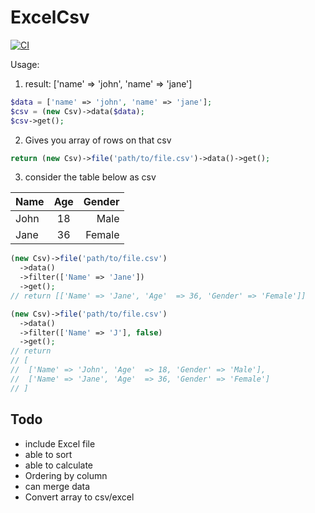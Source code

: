 # ExcelCsv
[![CI](https://github.com/napoleon101392/ExcelCsv/actions/workflows/ci.yml/badge.svg)](https://github.com/napoleon101392/ExcelCsv/actions/workflows/ci.yml)

Usage:
1. result: ['name' => 'john', 'name' => 'jane']
```php
$data = ['name' => 'john', 'name' => 'jane'];
$csv = (new Csv)->data($data);
$csv->get();
```

2. Gives you array of rows on that csv
```php
return (new Csv)->file('path/to/file.csv')->data()->get();
```

3. consider the table below as csv

| Name        | Age           | Gender  |
| ------------- |:-------------:| -----:|
| John      | 18           | Male |
| Jane      | 36            |   Female |
```php
(new Csv)->file('path/to/file.csv')
  ->data()
  ->filter(['Name' => 'Jane'])
  ->get();
// return [['Name' => 'Jane', 'Age'  => 36, 'Gender' => 'Female']]

(new Csv)->file('path/to/file.csv')
  ->data()
  ->filter(['Name' => 'J'], false)
  ->get();
// return
// [
//  ['Name' => 'John', 'Age'  => 18, 'Gender' => 'Male'],
//  ['Name' => 'Jane', 'Age'  => 36, 'Gender' => 'Female']
// ]
```

## Todo
- include Excel file
- able to sort
- able to calculate
- Ordering by column
- can merge data
- Convert array to csv/excel
